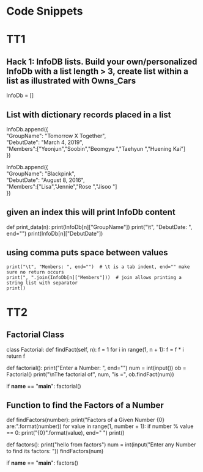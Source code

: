 # Code Snippets
# TT1
## Hack 1: InfoDB lists.  Build your own/personalized InfoDb with a list length > 3,  create list within a list as illustrated with Owns_Cars

InfoDb = []
## List with dictionary records placed in a list  
InfoDb.append({  
               "GroupName": "Tomorrow X Together",   
               "DebutDate": "March 4, 2019",   
               "Members":["Yeonjun","Soobin","Beomgyu ","Taehyun ","Huening Kai"]  
              }) 

InfoDb.append({  
               "GroupName": "Blackpink",   
               "DebutDate": "August 8, 2016",   
               "Members":["Lisa","Jennie","Rose ","Jisoo "]  
              })  

## given an index this will print InfoDb content
def print_data(n):
    print(InfoDb[n]["GroupName"]) 
    print("\t", "DebutDate: ", end="") 
    print(InfoDb[n]["DebutDate"]) 
## using comma puts space between values
    print("\t", "Members: ", end="")  # \t is a tab indent, end="" make sure no return occurs
    print(", ".join(InfoDb[n]["Members"]))  # join allows printing a string list with separator
    print()



# TT2
## Factorial Class
class Factorial:
    def findFact(self, n):
        f = 1
        for i in range(1, n + 1):
            f = f * i
        return f

def factorial():
  print("Enter a Number: ", end="")
  num = int(input())
  ob = Factorial()
  print("\nThe factorial of", num, "is =", ob.findFact(num))

if __name__ == "__main__":
    factorial()

## Function to find the Factors of a Number
def findFactors(number):
    print("Factors of a Given Number {0} are:".format(number))
    for value in range(1, number + 1):
        if number % value == 0:
            print("{0}".format(value), end=" ")
    print()

def factors():
    print("hello from factors")
    num = int(input("Enter any Number to find its factors: "))
    findFactors(num)

if __name__ == "__main__":
    factors()
